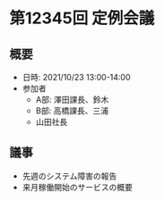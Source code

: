 # 第12345回 定例会議

## 概要
- 日時: 2021/10/23 13:00-14:00
- 参加者
  - A部: 澤田課長、鈴木
  - B部: 高橋課長、三浦
  - 山田社長

## 議事
- 先週のシステム障害の報告
- 来月稼働開始のサービスの概要
